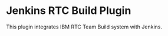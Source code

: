 Jenkins RTC Build Plugin
=========================

This plugin integrates IBM RTC Team Build system with Jenkins.
